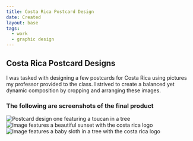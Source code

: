 ```yaml
---
title: Costa Rica Postcard Design 
date: Created
layout: base
tags:
  - work
  - graphic design
---
```

<section class="project-descrption">
  <h1>
     Costa Rica Postcard Designs
  </h1>
  
  <p>
      I was tasked with designing a few postcards for Costa Rica using pictures my professor provided to the class. I strived to create a balanced yet dynamic composition by cropping and arranging these images. 
  
  </p>
  </section>
  <section class="project-img">
      <h3>The following are screenshots of the final product</h3>
      <img src="/images/Postcard01.jpg" alt="Postcard design one featuring a toucan in a tree">
      <img src="/images/Postcard02.jpg" alt="Image features a beautiful sunset with the costa rica logo">
      <img src="/images/Postcard03.jpg" alt="Image features a baby sloth in a tree with the costa rica logo">
  </section>
  
